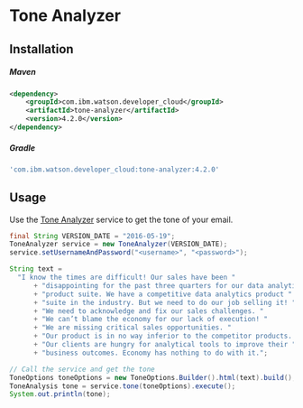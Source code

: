 # Tone Analyzer

## Installation

##### Maven
```xml
<dependency>
	<groupId>com.ibm.watson.developer_cloud</groupId>
	<artifactId>tone-analyzer</artifactId>
	<version>4.2.0</version>
</dependency>
```

##### Gradle
```gradle
'com.ibm.watson.developer_cloud:tone-analyzer:4.2.0'
```

## Usage
Use the [Tone Analyzer][tone_analyzer] service to get the tone of your email.

```java
final String VERSION_DATE = "2016-05-19";
ToneAnalyzer service = new ToneAnalyzer(VERSION_DATE);
service.setUsernameAndPassword("<username>", "<password>");

String text =
  "I know the times are difficult! Our sales have been "
      + "disappointing for the past three quarters for our data analytics "
      + "product suite. We have a competitive data analytics product "
      + "suite in the industry. But we need to do our job selling it! "
      + "We need to acknowledge and fix our sales challenges. "
      + "We can’t blame the economy for our lack of execution! "
      + "We are missing critical sales opportunities. "
      + "Our product is in no way inferior to the competitor products. "
      + "Our clients are hungry for analytical tools to improve their "
      + "business outcomes. Economy has nothing to do with it.";

// Call the service and get the tone
ToneOptions toneOptions = new ToneOptions.Builder().html(text).build();
ToneAnalysis tone = service.tone(toneOptions).execute();
System.out.println(tone);
```

[tone_analyzer]: https://console.bluemix.net/docs/services/tone-analyzer/index.html
